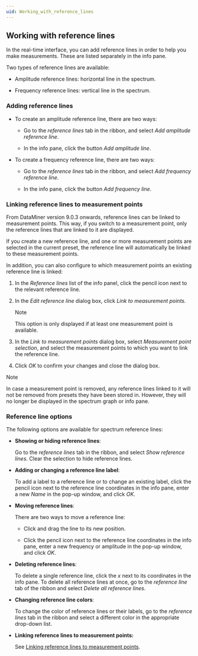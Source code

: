 ```yaml
---
uid: Working_with_reference_lines
---
```


## Working with reference lines

In the real-time interface, you can add reference lines in order to help you make measurements. These are listed separately in the info pane.

Two types of reference lines are available:

- Amplitude reference lines: horizontal line in the spectrum.

- Frequency reference lines: vertical line in the spectrum.

### Adding reference lines

- To create an amplitude reference line, there are two ways:

    - Go to the *reference lines* tab in the ribbon, and select *Add amplitude reference line*.

    - In the info pane, click the button *Add amplitude line*.

- To create a frequency reference line, there are two ways:

    - Go to the *reference lines* tab in the ribbon, and select *Add frequency reference line*.

    - In the info pane, click the button *Add frequency line*.

### Linking reference lines to measurement points

From DataMiner version 9.0.3 onwards, reference lines can be linked to measurement points. This way, if you switch to a measurement point, only the reference lines that are linked to it are displayed.

If you create a new reference line, and one or more measurement points are selected in the current preset, the reference line will automatically be linked to these measurement points.

In addition, you can also configure to which measurement points an existing reference line is linked:

1. In the *Reference lines* list of the info panel, click the pencil icon next to the relevant reference line.

2. In the *Edit reference line* dialog box, click *Link to measurement points.*

    > [!NOTE]
    > This option is only displayed if at least one measurement point is available.

3. In the *Link to measurement points* dialog box, select *Measurement point selection*, and select the measurement points to which you want to link the reference line.

4. Click *OK* to confirm your changes and close the dialog box.

> [!NOTE]
> In case a measurement point is removed, any reference lines linked to it will not be removed from presets they have been stored in. However, they will no longer be displayed in the spectrum graph or info pane.

### Reference line options

The following options are available for spectrum reference lines:

- **Showing or hiding reference lines**:

    Go to the *reference lines* tab in the ribbon, and select *Show reference lines*. Clear the selection to hide reference lines.

- **Adding or changing a reference line label**:

    To add a label to a reference line or to change an existing label, click the pencil icon next to the reference line coordinates in the info pane, enter a new *Name* in the pop-up window, and click *OK*.

- **Moving reference lines**:

    There are two ways to move a reference line:

    - Click and drag the line to its new position.

    - Click the pencil icon next to the reference line coordinates in the info pane, enter a new frequency or amplitude in the pop-up window, and click *OK*.

- **Deleting reference lines**:

    To delete a single reference line, click the *x* next to its coordinates in the info pane. To delete all reference lines at once, go to the *reference line* tab of the ribbon and select *Delete all reference lines*.

- **Changing reference line colors**:

    To change the color of reference lines or their labels, go to the *reference lines* tab in the ribbon and select a different color in the appropriate drop-down list.

- **Linking reference lines to measurement points:**

    See [Linking reference lines to measurement points](#linking-reference-lines-to-measurement-points).
